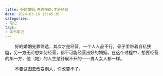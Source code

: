 ```yaml
---
title: 好的婚姻,先靠筛选,才是经营
date: 2024-03-16 13:45:36
categories: 
- 笔记 
tags:
- 读书笔记
---
```


&ensp;&ensp;&ensp;&ensp; 好的婚姻先靠筛选，其次才是经营。一个人人品不行，骨子里带着自私狭隘，另一方无论想如何经营，都不可能经营出好的婚姻。在这个过程中，想要经营的那一方，他（她）的人生是舒展不开的——男人女人都一样。

&ensp;&ensp;&ensp;&ensp; 不要试图去改变别人，你改变不了。